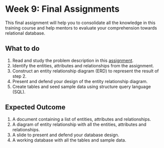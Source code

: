 # Week 9: Final Assignments
This final assignment will help you to consolidate all the knowledge in this training course and help mentors to evaluate
your comprehension towards relational database.

## What to do
1. Read and study the problem description in this [assignment](https://github.com/skill-forger/assignments/blob/main/social-blogging.md).
2. Identify the entities, attributes and relationships from the assignment.
3. Construct an entity relationship diagram (ERD) to represent the result of step 2.
4. Present and defend your design of the entity relationship diagram.
5. Create tables and seed sample data using structure query language (SQL).

## Expected Outcome
1. A document containing a list of entities, attributes and relationships.
2. A diagram of entity relationship with all the entities, attributes and relationships.
3. A slide to present and defend your database design.
4. A working database with all the tables and sample data.
